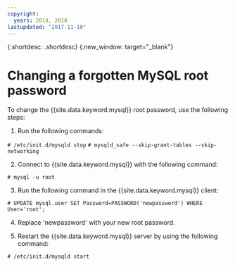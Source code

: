 ```yaml
---
copyright:
  years: 2014, 2018
lastupdated: "2017-11-10"
---
```


{:shortdesc: .shortdesc}
{:new_window: target="_blank"}

# Changing a forgotten MySQL root password

To change the {{site.data.keyword.mysql}} root password, use the following steps:

1. Run the following commands:

```# /etc/init.d/mysqld stop```
```# mysqld_safe --skip-grant-tables --skip-networking```

2. Connect to {{site.data.keyword.mysql}} with the following command:

```# mysql -u root```

3. Run the following command in the {{site.data.keyword.mysql}} client:

```# UPDATE mysql.user SET Password=PASSWORD('newpassword') WHERE User='root';```

4. Replace 'newpassword' with your new root password.

5. Restart the {{site.data.keyword.mysql}} server by using the following command:

```# /etc/init.d/mysqld start```
